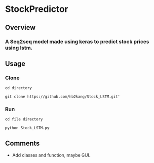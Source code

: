 # StockPredictor

## Overview

### A Seq2seq model made using keras to predict stock prices using lstm.

## Usage

### Clone

```
cd directory

git clone https://github.com/hb2kang/Stock_LSTM.git'
```

### Run 

```
cd file directory

python Stock_LSTM.py
```

## Comments

* Add classes and function, maybe GUI.
